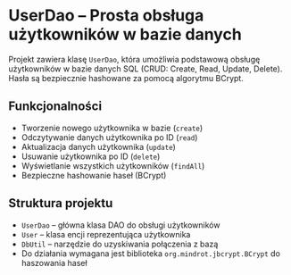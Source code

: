# UserDao – Prosta obsługa użytkowników w bazie danych

Projekt zawiera klasę `UserDao`, która umożliwia podstawową obsługę użytkowników w bazie danych SQL (CRUD: Create, Read, Update, Delete). Hasła są bezpiecznie hashowane za pomocą algorytmu BCrypt.

## Funkcjonalności

- Tworzenie nowego użytkownika w bazie (`create`)
- Odczytywanie danych użytkownika po ID (`read`)
- Aktualizacja danych użytkownika (`update`)
- Usuwanie użytkownika po ID (`delete`)
- Wyświetlanie wszystkich użytkowników (`findAll`)
- Bezpieczne hashowanie haseł (BCrypt)

## Struktura projektu

- `UserDao` – główna klasa DAO do obsługi użytkowników
- `User` – klasa encji reprezentująca użytkownika 
- `DbUtil` – narzędzie do uzyskiwania połączenia z bazą 
- Do działania wymagana jest biblioteka `org.mindrot.jbcrypt.BCrypt` do haszowania haseł